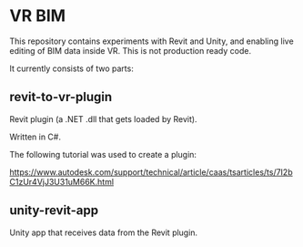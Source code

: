 # VR BIM

This repository contains experiments with Revit and Unity, and enabling live editing of BIM data inside VR. This is not production ready code. 

It currently consists of two parts:

## revit-to-vr-plugin

Revit plugin (a .NET .dll that gets loaded by Revit). 

Written in C#. 

The following tutorial was used to create a plugin:

https://www.autodesk.com/support/technical/article/caas/tsarticles/ts/7I2bC1zUr4VjJ3U31uM66K.html

## unity-revit-app

Unity app that receives data from the Revit plugin. 